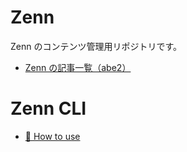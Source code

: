 # Zenn

Zenn のコンテンツ管理用リポジトリです。

* [Zenn の記事一覧（abe2）](https://zenn.dev/abe2)

# Zenn CLI

* [📘 How to use](https://zenn.dev/zenn/articles/zenn-cli-guide)
